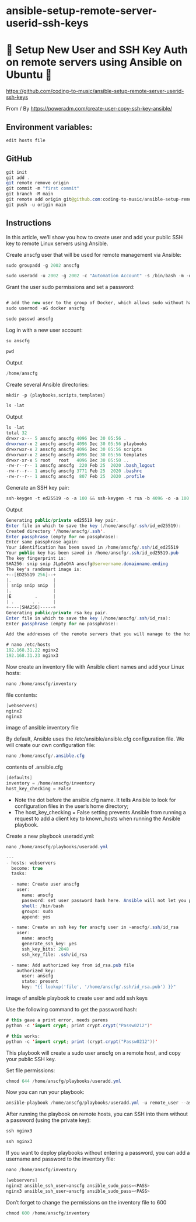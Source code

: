 # ansible-setup-remote-server-userid-ssh-keys

# 🚀 Setup New User and SSH Key Auth on remote servers using Ansible on Ubuntu 🚀

https://github.com/coding-to-music/ansible-setup-remote-server-userid-ssh-keys


From / By https://poweradm.com/create-user-copy-ssh-key-ansible/

## Environment variables:

```java
edit hosts file
```

## GitHub

```java
git init
git add .
git remote remove origin
git commit -m "first commit"
git branch -M main
git remote add origin git@github.com:coding-to-music/ansible-setup-remote-server-userid-ssh-keys.git
git push -u origin main
```

## Instructions

In this article, we’ll show you how to create user and add your public SSH key to remote Linux servers using Ansible.


Create anscfg user that will be used for remote management via Ansible:

```java
sudo groupadd -g 2002 anscfg

sudo useradd -u 2002 -g 2002 -c "Automation Account" -s /bin/bash -m -d /home/anscfg anscfg
```

Grant the user sudo permissions and set a password:

```java

# add the new user to the group of Docker, which allows sudo without having to say sudo on every command
sudo usermod -aG docker anscfg

sudo passwd anscfg
```

Log in with a new user account:

```java
su anscfg
```

```java
pwd
```

Output

```java
/home/anscfg
```

Create several Ansible directories:

```java
mkdir -p {playbooks,scripts,templates}
```

```java
ls -lat
```

Output

```java
ls -lat
total 32
drwxr-x--- 5 anscfg anscfg 4096 Dec 30 05:56 .
drwxrwxr-x 2 anscfg anscfg 4096 Dec 30 05:56 playbooks
drwxrwxr-x 2 anscfg anscfg 4096 Dec 30 05:56 scripts
drwxrwxr-x 2 anscfg anscfg 4096 Dec 30 05:56 templates
drwxr-xr-x 5 root   root   4096 Dec 30 05:50 ..
-rw-r--r-- 1 anscfg anscfg  220 Feb 25  2020 .bash_logout
-rw-r--r-- 1 anscfg anscfg 3771 Feb 25  2020 .bashrc
-rw-r--r-- 1 anscfg anscfg  807 Feb 25  2020 .profile
```

Generate an SSH key pair:

```java
ssh-keygen -t ed25519 -o -a 100 && ssh-keygen -t rsa -b 4096 -o -a 100
```

Output

```java
Generating public/private ed25519 key pair.
Enter file in which to save the key (/home/anscfg/.ssh/id_ed25519): 
Created directory '/home/anscfg/.ssh'.
Enter passphrase (empty for no passphrase): 
Enter same passphrase again: 
Your identification has been saved in /home/anscfg/.ssh/id_ed25519
Your public key has been saved in /home/anscfg/.ssh/id_ed25519.pub
The key fingerprint is:
SHA256: snip snip JLpSeQYA anscfg@servername.domainname.ending
The key's randomart image is:
+--[ED25519 256]--+
|.                |
| snip snip snip  |
|.                |
|E         .      |
| .       . .     |
+----[SHA256]-----+
Generating public/private rsa key pair.
Enter file in which to save the key (/home/anscfg/.ssh/id_rsa): 
Enter passphrase (empty for no passphrase): 

Add the addresses of the remote servers that you will manage to the hosts file:
```

```java
# nano /etc/hosts
192.168.31.22 nginx2
192.168.31.23 nginx3
```

Now create an inventory file with Ansible client names and add your Linux hosts:

```java
nano /home/anscfg/inventory
```

file contents:

```java
[webservers]
nginx2
nginx3
```

image of ansible inventory file

By default, Ansible uses the /etc/ansible/ansible.cfg configuration file. We will create our own configuration file:

```java
nano /home/anscfg/.ansible.cfg
```

contents of .ansible.cfg

```java
[defaults]
inventory = /home/anscfg/inventory
host_key_checking = False
```

- Note the dot before the ansible.cfg name. It tells Ansible to look for configuration files in the user’s home directory;
- The host_key_checking = False setting prevents Ansible from running a request to add a client key to known_hosts when running the Ansible playbook.

Create a new playbook useradd.yml:

```java
nano /home/anscfg/playbooks/useradd.yml
```

```java
---
- hosts: webservers
  become: true
  tasks:

  - name: Create user anscfg
    user:
      name: anscfg
      password: set user password hash here. Ansible will not let you pass the password in clear text. Get your password hash with python (see the command below).
      shell: /bin/bash
      groups: sudo
      append: yes

  - name: Create an ssh key for anscfg user in ~anscfg/.ssh/id_rsa
    user:
      name: anscfg
      generate_ssh_key: yes
      ssh_key_bits: 2048
      ssh_key_file: .ssh/id_rsa

  - name: Add authorized key from id_rsa.pub file
    authorized_key:
      user: anscfg
      state: present
      key: "{{ lookup('file', '/home/anscfg/.ssh/id_rsa.pub') }}"
```

image of ansible playbook to create user and add ssh keys

Use the following command to get the password hash:

```java
# this gave a print error, needs parens
python -c 'import crypt; print crypt.crypt("Passw0212")'

# this works:
python -c 'import crypt; print (crypt.crypt("Passw0212"))'
```

This playbook will create a sudo user anscfg on a remote host, and copy your public SSH key.

Set file permissions:

```java
chmod 644 /home/anscfg/playbooks/useradd.yml
```

Now you can run your playbook:

```java
ansible-playbook /home/anscfg/playbooks/useradd.yml -u remote_user --ask-pass
```

After running the playbook on remote hosts, you can SSH into them without a password (using the private key):

```java
ssh nginx3

ssh nginx3
```

If you want to deploy playbooks without entering a password, you can add a username and password to the inventory file:

```java
nano /home/anscfg/inventory
```

```java
[webservers]
nginx2 ansible_ssh_user=anscfg ansible_sudo_pass=<PASS>
nginx3 ansible_ssh_user=anscfg ansible_sudo_pass=<PASS>
```

Don’t forget to change the permissions on the inventory file to 600

```java
chmod 600 /home/anscfg/inventory
```

